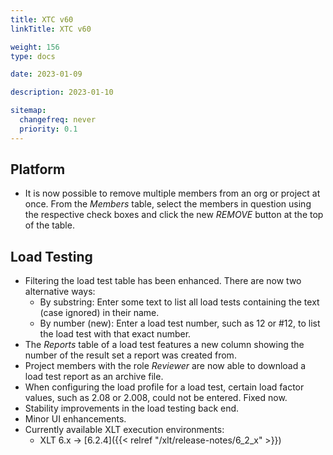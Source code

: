 ```yaml
---
title: XTC v60
linkTitle: XTC v60

weight: 156
type: docs

date: 2023-01-09

description: 2023-01-10

sitemap:
  changefreq: never
  priority: 0.1
---
```


## Platform

* It is now possible to remove multiple members from an org or project at once. From the *Members* table, select the members in question using the respective check boxes and click the new *REMOVE* button at the top of the table.


## Load Testing

* Filtering the load test table has been enhanced. There are now two alternative ways:
    * By substring: Enter some text to list all load tests containing the text (case ignored) in their name.
    * By number (new): Enter a load test number, such as 12 or #12, to list the load test with that exact number.
* The *Reports* table of a load test features a new column showing the number of the result set a report was created from.
* Project members with the role *Reviewer* are now able to download a load test report as an archive file.
* When configuring the load profile for a load test, certain load factor values, such as 2.08 or 2.008, could not be entered. Fixed now.
* Stability improvements in the load testing back end.
* Minor UI enhancements.
* Currently available XLT execution environments:
    * XLT 6.x → [6.2.4]({{< relref "/xlt/release-notes/6_2_x" >}})
